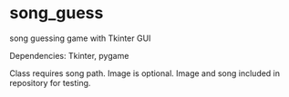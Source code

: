 # song_guess
song guessing game with Tkinter GUI

Dependencies: Tkinter, pygame

Class requires song path.
Image is optional.
Image and song included in repository for testing.
